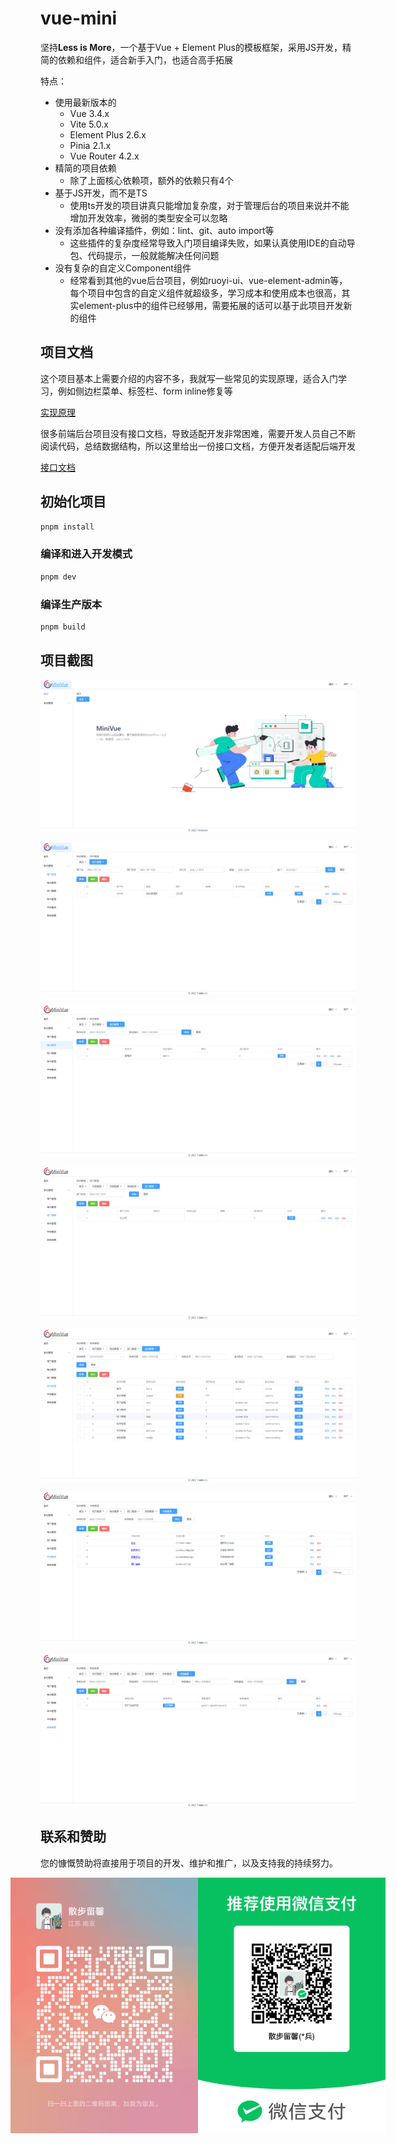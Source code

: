 # vue-mini

坚持**Less is More**，一个基于Vue + Element Plus的模板框架，采用JS开发，精简的依赖和组件，适合新手入门，也适合高手拓展

特点：

- 使用最新版本的
    - Vue 3.4.x
    - Vite 5.0.x
    - Element Plus 2.6.x
    - Pinia 2.1.x
    - Vue Router 4.2.x
- 精简的项目依赖
    - 除了上面核心依赖项，额外的依赖只有4个
- 基于JS开发，而不是TS
    - 使用ts开发的项目讲真只能增加复杂度，对于管理后台的项目来说并不能增加开发效率，微弱的类型安全可以忽略
- 没有添加各种编译插件，例如：lint、git、auto import等
    - 这些插件的复杂度经常导致入门项目编译失败，如果认真使用IDE的自动导包、代码提示，一般就能解决任何问题
- 没有复杂的自定义Component组件
    - 经常看到其他的vue后台项目，例如ruoyi-ui、vue-element-admin等，
      每个项目中包含的自定义组件就超级多，学习成本和使用成本也很高，其实element-plus中的组件已经够用，需要拓展的话可以基于此项目开发新的组件

## 项目文档

这个项目基本上需要介绍的内容不多，我就写一些常见的实现原理，适合入门学习，例如侧边栏菜单、标签栏、form inline修复等

[实现原理](docs/实现原理.md)

很多前端后台项目没有接口文档，导致适配开发非常困难，需要开发人员自己不断阅读代码，总结数据结构，所以这里给出一份接口文档，方便开发者适配后端开发

[接口文档](docs/接口文档.md)

## 初始化项目

```sh
pnpm install
```

### 编译和进入开发模式

```sh
pnpm dev
```

### 编译生产版本

```sh
pnpm build
```

## 项目截图

![img.png](docs/imgs/img.png)

![img_1.png](docs/imgs/img_1.png)

![img_2.png](docs/imgs/img_2.png)

![img.png](docs/imgs/img_6.png)

![img_3.png](docs/imgs/img_3.png)

![img_4.png](docs/imgs/img_4.png)

![img_5.png](docs/imgs/img_5.png)

## 联系和赞助

您的慷慨赞助将直接用于项目的开发、维护和推广，以及支持我的持续努力。

<div style="display: flex; justify-content: center;">
  <img src="docs/weixin/friend.png" alt="friend" style="width: 300px;">
  <div style="width: 40px;"></div>
  <img src="docs/weixin/pay.png" alt="pay" style="width: 300px;">
</div>